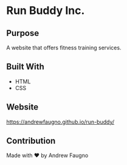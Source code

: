 # Run Buddy Inc.

## Purpose
A website that offers fitness training services.

## Built With
* HTML
* CSS

## Website
https://andrewfaugno.github.io/run-buddy/

## Contribution
Made with ❤️ by Andrew Faugno
